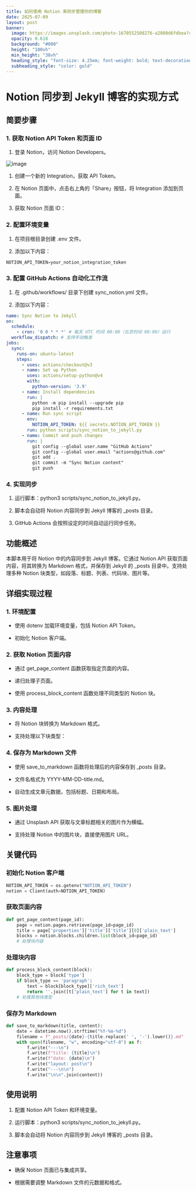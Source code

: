 ```yaml
---
title: 如何使用 Notion 来同步管理你的博客
date: 2025-07-09
layout: post
banner:
  image: https://images.unsplash.com/photo-1670552508276-a2808d6fdbea?crop=entropy&cs=tinysrgb&fit=max&fm=jpg&ixid=M3w2OTIwMzJ8MHwxfHJhbmRvbXx8fHx8fHx8fDE3NTIwNDI4MTl8&ixlib=rb-4.1.0&q=80&w=1080
  opacity: 0.618
  background: "#000"
  height: "100vh"
  min_height: "38vh"
  heading_style: "font-size: 4.25em; font-weight: bold; text-decoration: underline"
  subheading_style: "color: gold"
---
```


# Notion 同步到 Jekyll 博客的实现方式

## 简要步骤

### 1. 获取 Notion API Token 和页面 ID

1. 登录 Notion，访问 Notion Developers。

![image](https://prod-files-secure.s3.us-west-2.amazonaws.com/a7a0cc5a-89b9-4cda-8686-1fba0ca52f40/d19c1afe-dea5-4312-9333-786b0ba83054/image.png?X-Amz-Algorithm=AWS4-HMAC-SHA256&X-Amz-Content-Sha256=UNSIGNED-PAYLOAD&X-Amz-Credential=ASIAZI2LB466WHIUVX34%2F20250709%2Fus-west-2%2Fs3%2Faws4_request&X-Amz-Date=20250709T063339Z&X-Amz-Expires=3600&X-Amz-Security-Token=IQoJb3JpZ2luX2VjEJX%2F%2F%2F%2F%2F%2F%2F%2F%2F%2FwEaCXVzLXdlc3QtMiJGMEQCIHXrtwm5zURWWWURLqID0Xunbe308IWOznDveZTJEvIjAiApBncDrJYmGGvjGf%2B0RS7uvokAuxjKZ0KF5QXCOCMpJyqIBAie%2F%2F%2F%2F%2F%2F%2F%2F%2F%2F8BEAAaDDYzNzQyMzE4MzgwNSIMXyCrFhEA%2Bvajm2RxKtwDWQn84387EUd0ztsmKPNbz%2BJ%2FxRjPuGKzS6XiPfKZySeALc4xdWiObt%2Bvmgu6QMVyUpB8DgWnER2mkV6IJzoCxb2cPZhULkpLC8J7envc1cslSGe%2F2tT%2BKshP4%2BbfpgEwb0TgJ59q1bMOcy9LpRSWH2e1NTMCvDU%2FYF0cZH1uvKdNlIc%2BQuIenrHm9TxTZNICOCOGS3bUfPHzZJpO7K9051rk7qyuC7X3HM2yEkh7FjJhUduQ4WjmRtdAyOpzYYVJpf%2FHyCjQoNYH1mbOdxs0krE7gBzoOdPgLQpLhF8eotXJCFi3EUGtJFX1GYfmml9LdkRKITCLLDHvTZhAWzR9uv4Z21i9oq6Q5bvgTc%2FIb1rhnmi9LrgFcM0vS9PpMuDe4DBCMvjbwI2u8susgCOx5NQLjOOKyH%2FBv05ChVek5wsPd7%2FJRDNHLlx4CZepAxTlW%2FfUMdUymDkolAmNKbf3DWVbc4W8FBc3e9etpC4lkdvY2bLHbXOuvvfds%2F%2B9XiydSqH6D5vyZr5PQEz7KKEy36Oo2YzsLVKCfDx6KhCUAeZJaVGWd26WFIrBrN04eACD7BTn%2BBuUc1IxCtwMCVI19XtIvWcFDEXw9GnZVMbWJvgcba2R%2FlE6yFHr8VAwnPW3wwY6pgFsoEGQQ3Famm3Q5muL9kve3uHmt8gt2Oi8sKilPukRm%2B%2F6S%2BG%2B6V7XPxMUxD9oTsk%2F2%2Brmrb8i0VrON%2FHZlb3A5Gh%2FMFp3niZg68UfWO3RWzWLpTXB%2B%2FJL8UZhFshCBg4iVebC5T7an0VAtpHebnkCFJivNcQCejaorRq4IvaaqvFe5ojE2PiUc1VfrpsPZeZzImoz%2FI03RTrumh%2BertRasAFyhESO&X-Amz-Signature=02a26b1118263f8ad89c01e6ce426ade062c6bae12f86feb8702021d00fa62ba&X-Amz-SignedHeaders=host&x-amz-checksum-mode=ENABLED&x-id=GetObject)

1. 创建一个新的 Integration，获取 API Token。

1. 在 Notion 页面中，点击右上角的「Share」按钮，将 Integration 添加到页面。

1. 获取 Notion 页面 ID：


### 2. 配置环境变量

1. 在项目根目录创建 .env 文件。

1. 添加以下内容：

```javascript
NOTION_API_TOKEN=your_notion_integration_token
```

### 3. 配置 GitHub Actions 自动化工作流

1. 在 .github/workflows/ 目录下创建 sync_notion.yml 文件。

1. 添加以下内容：

```yaml
name: Sync Notion to Jekyll
on:
  schedule:
    - cron: '0 0 * * *' # 每天 UTC 时间 00:00（北京时间 08:00）运行
  workflow_dispatch: # 支持手动触发
jobs:
  sync:
    runs-on: ubuntu-latest
    steps:
      - uses: actions/checkout@v3
      - name: Set up Python
        uses: actions/setup-python@v4
        with:
          python-version: '3.9'
      - name: Install dependencies
        run: |
          python -m pip install --upgrade pip
          pip install -r requirements.txt
      - name: Run sync script
        env:
          NOTION_API_TOKEN: ${{ secrets.NOTION_API_TOKEN }}
        run: python scripts/sync_notion_to_jekyll.py
      - name: Commit and push changes
        run: |
          git config --global user.name "GitHub Actions"
          git config --global user.email "actions@github.com"
          git add .
          git commit -m "Sync Notion content"
          git push
```

### 4. 实现同步

1. 运行脚本：python3 scripts/sync_notion_to_jekyll.py。

1. 脚本会自动将 Notion 内容同步到 Jekyll 博客的 _posts 目录。

1. GitHub Actions 会按照设定的时间自动运行同步任务。

## 功能概述

本脚本用于将 Notion 中的内容同步到 Jekyll 博客。它通过 Notion API 获取页面内容，将其转换为 Markdown 格式，并保存到 Jekyll 的 _posts 目录中。支持处理多种 Notion 块类型，如段落、标题、列表、代码块、图片等。

## 详细实现过程

### 1. 环境配置

- 使用 dotenv 加载环境变量，包括 Notion API Token。

- 初始化 Notion 客户端。

### 2. 获取 Notion 页面内容

- 通过 get_page_content 函数获取指定页面的内容。

- 递归处理子页面。

- 使用 process_block_content 函数处理不同类型的 Notion 块。

### 3. 内容处理

- 将 Notion 块转换为 Markdown 格式。

- 支持处理以下块类型：


### 4. 保存为 Markdown 文件

- 使用 save_to_markdown 函数将处理后的内容保存到 _posts 目录。

- 文件名格式为 YYYY-MM-DD-title.md。

- 自动生成文章元数据，包括标题、日期和布局。

### 5. 图片处理

- 通过 Unsplash API 获取与文章标题相关的图片作为横幅。

- 支持处理 Notion 中的图片块，直接使用图片 URL。

## 关键代码

### 初始化 Notion 客户端

```python
NOTION_API_TOKEN = os.getenv("NOTION_API_TOKEN")
notion = Client(auth=NOTION_API_TOKEN)
```

### 获取页面内容

```python
def get_page_content(page_id):
    page = notion.pages.retrieve(page_id=page_id)
    title = page['properties']['title']['title'][0]['plain_text']
    blocks = notion.blocks.children.list(block_id=page_id)
    # 处理块内容
```

### 处理块内容

```python
def process_block_content(block):
    block_type = block['type']
    if block_type == 'paragraph':
        text = block[block_type]['rich_text']
        return ''.join([t['plain_text'] for t in text])
    # 处理其他块类型
```

### 保存为 Markdown

```python
def save_to_markdown(title, content):
    date = datetime.now().strftime("%Y-%m-%d")
    filename = f"_posts/{date}-{title.replace(' ', '-').lower()}.md"
    with open(filename, "w", encoding="utf-8") as f:
        f.write("---\n")
        f.write(f"title: {title}\n")
        f.write(f"date: {date}\n")
        f.write("layout: post\n")
        f.write("---\n\n")
        f.write("\n\n".join(content))
```

## 使用说明

1. 配置 Notion API Token 和环境变量。

1. 运行脚本：python3 scripts/sync_notion_to_jekyll.py。

1. 脚本会自动将 Notion 内容同步到 Jekyll 博客的 _posts 目录。

## 注意事项

- 确保 Notion 页面已与集成共享。

- 根据需要调整 Markdown 文件的元数据和格式。